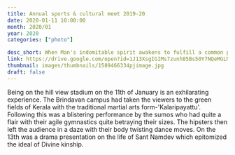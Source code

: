 ```yaml
---
title: Annual sports & cultural meet 2019-20
date: 2020-01-11 10:00:00
month: 2020/01
year: 2020
categories: ["photo"]

desc_short: When Man's indomitable spirit awakens to fulfill a common purpose, miracles are a natural outcome. 'A smile on Sai's face' is the purpose of Sri Sathya Sai Annual Sports Meet.
link: https://drive.google.com/open?id=1J13XsgIGIMs7zunh85Bs50Y7NQeMGLNk
thumbnail: images/thumbnails/1589466334pjimage.jpg
draft: false
---
```


Being on the hill view stadium on the 11th of January is an exhilarating experience. The Brindavan campus had taken the viewers to the green fields of Kerala with the traditional martial arts form-'Kalaripayattu'. Following this was a blistering performance by the sumos who had quite a flair with their agile gymnastics quite betraying their sizes. The hipsters then left the audience in a daze with their body twisting dance moves. 
On the 13th was a drama presentation on the life of Sant Namdev which epitomized the ideal of Divine kinship.